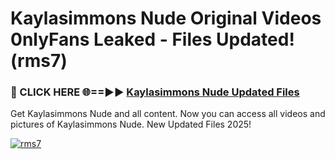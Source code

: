 # Kaylasimmons Nude Original Videos 0nlyFans Leaked - Files Updated! (rms7)

<h3>🔴 CLICK HERE 🌐==►► <a href="https://tinyurl.com/52m3yx9h" rel="nofollow">Kaylasimmons Nude Updated Files</a></h3>

Get Kaylasimmons Nude and all content. Now you can access all videos and pictures of Kaylasimmons Nude. New Updated Files 2025!

[![rms7](https://i.imgur.com/TnHtlc8.gif)](https://tinyurl.com/52m3yx9h)
